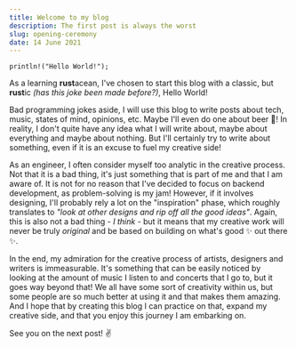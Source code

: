 ```yaml
---
title: Welcome to my blog
description: The first post is always the worst
slug: opening-ceremony
date: 14 June 2021
---
```


`println!("Hello World!");`

As a learning **rust**acean, I've chosen to start this blog with a classic, but **rust**ic _(has this joke been made before?)_, Hello World!

Bad programming jokes aside, I will use this blog to write posts about tech, music, states of mind, opinions, etc. Maybe I'll even do one about beer 🍺! In reality, I don't quite have any idea what I will write about, maybe about everything and maybe about nothing. But I'll certainly try to write about something, even if it is an excuse to fuel my creative side!

As an engineer, I often consider myself too analytic in the creative process. Not that it is a bad thing, it's just something that is part of me and that I am aware of. It is not for no reason that I've decided to focus on backend development, as problem-solving is my jam! However, if it involves designing, I'll probably rely a lot on the "inspiration" phase, which roughly translates to _"look at other designs and rip off all the good ideas"_. Again, this is also not a bad thing - _I think_ - but it means that my creative work will never be truly _original_ and be based on building on what's good ✨ out there ✨.

In the end, my admiration for the creative process of artists, designers and writers is immeasurable. It's something that can be easily noticed by looking at the amount of music I listen to and concerts that I go to, but it goes way beyond that! We all have some sort of creativity within us, but some people are so much better at using it and that makes them amazing. And I hope that by creating this blog I can practice on that, expand my creative side, and that you enjoy this journey I am embarking on.

See you on the next post! ✌
